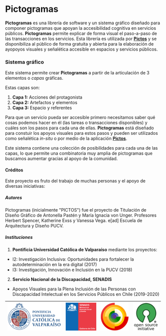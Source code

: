 # Pictogramas

**Pictogramas** es una librería de software y un sistema gráfico diseñado para componer pictogramas que apoyan la accesibilidad cognitiva en servicios públicos. **Pictogramas** permite explicar de forma visual el paso-a-paso de las transacciones en los servicios. Esta librería es utilizada por **[Pictos](http://www.pictos.cl)** y se disponibiliza al público de forma gratuita y abierta para la elaboración de ayopoyos visuales y señalética accesible en espacios y servicios públicos.


### Sistema gráfico
Este sistema permite crear **Pictogramas** a partir de la articulación de 3 elementos o *capas* gráficas. 

Estas capas son:

1. **Capa 1:** Acciones del protagonista
2. **Capa 2:** Artefactos y elementos
3. **Capa 3:** Espacio y referentes

Para que un servicio pueda ser accesible primero necesitamos saber qué cosas podemos hacer en él (las tareas o transacciones disponibles) y cuáles son los pasos para cada una de ellas. **Pictogramas** está diseñado para constuir los apoyos visuales para estos pasos y pueden ser utilizados como señalética *in-situ* o por medio de la aplicación **[Pictos](http://www.pictos.cl)**.

Este sistema contiene una colección de posibilidades para cada una de las capas, lo que permite una combinatoria muy amplia de pictogramas que buscamos aumentar gracias al apoyo de la comunidad.

#### Créditos

Este proyecto es fruto del trabajo de muchas personas y el apoyo de diversas iniciativas:

##### Autores
Pictogramas (inicialmente "PICTOS") fue el proyecto de Titulación de Diseño Gráfico de Antonella Pastén y María Ignacia von Unger. Profesores Herbert Spencer, Katherine Exss y Vanessa Vega. e[ad] Escuela de Arquitectura y Diseño PUCV.

##### Instituciones

1. **Pontificia Universidad Católica de Valparaíso** mediante los proyectos:
  - I2: Investigación Inclusiva: Oportunidades para fortalecer la autodeterminación en la era digital (2017)
  -  I3: Investigación, Innovación e Inclusión en la PUCV (2018)
2. **Servicio Nacional de la Discapacidad, SENADIS**
  - Apoyos Visuales para la Plena Inclusión de las Personas con Discapacidad Intelectual en los Servicios Públicos en Chile (2019-2020)

| ![Pontificia Universidad Caólica de Valparaíso](logos/logo-pucv.gif) | ![SENADIS](logos/logo-senadis.gif) | ![Cultura Libre](logos/logo-cultura-libre.gif) | ![Código Abierto](logos/logo-opensource.gif) |
|----------------------------------------------------------------------|------------------------------------|------------------------------------------------|----------------------------------------------|

